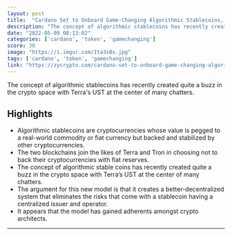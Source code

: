 ```yaml
---
layout: post
title:  "Cardano Set to Onboard Game-Changing Algorithmic Stablecoins, Rivaling Terra's UST"
description: "The concept of algorithmic stablecoins has recently created quite a buzz in the crypto space with Terra's UST at the center of many chatters."
date: "2022-05-09 08:13:02"
categories: ['cardano', 'token', 'gamechanging']
score: 38
image: "https://i.imgur.com/Ita3sBx.jpg"
tags: ['cardano', 'token', 'gamechanging']
link: "https://zycrypto.com/cardano-set-to-onboard-game-changing-algorithmic-stablecoins-rivaling-terras-ust/"
---
```


The concept of algorithmic stablecoins has recently created quite a buzz in the crypto space with Terra's UST at the center of many chatters.

## Highlights

- Algorithmic stablecoins are cryptocurrencies whose value is pegged to a real-world commodity or fiat currency but backed and stabilized by other cryptocurrencies.
- The two blockchains join the likes of Terra and Tron in choosing not to back their cryptocurrencies with fiat reserves.
- The concept of algorithmic stable coins has recently created quite a buzz in the crypto space with Terra’s UST at the center of many chatters.
- The argument for this new model is that it creates a better-decentralized system that eliminates the risks that come with a stablecoin having a centralized issuer and operator.
- It appears that the model has gained adherents amongst crypto architects.

---
